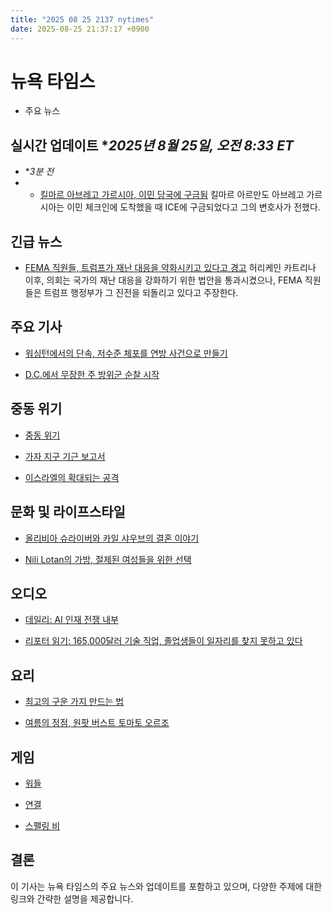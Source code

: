 ```yaml
---
title: "2025 08 25 2137 nytimes"
date: 2025-08-25 21:37:17 +0900
---
```


# 뉴욕 타임스
- 주요 뉴스

## 실시간 업데이트 **2025년 8월 25일, 오전 8:33 ET*
* **3분 전*
* - [킬마르 아브레고 가르시아, 이민 당국에 구금됨](https://www.nytimes.com/live/2025/08/25/us/trump-news)
  킬마르 아르만도 아브레고 가르시아는 이민 체크인에 도착했을 때 ICE에 구금되었다고 그의 변호사가 전했다.
## 긴급 뉴스
- [FEMA 직원들, 트럼프가 재난 대응을 약화시키고 있다고 경고](https://www.nytimes.com/2025/08/25/climate/fema-employees-letter-trump-katrina.html)
  허리케인 카트리나 이후, 의회는 국가의 재난 대응을 강화하기 위한 법안을 통과시켰으나, FEMA 직원들은 트럼프 행정부가 그 진전을 되돌리고 있다고 주장한다.
## 주요 기사
- [워싱턴에서의 단속, 저수준 체포를 연방 사건으로 만들기](https://www.nytimes.com/2025/08/24/us/politics/trump-dc-crime-takeover-federal-court.html)

- [D.C.에서 무장한 주 방위군 순찰 시작](https://www.nytimes.com/2025/08/24/us/politics/national-guard-weapons-guns-dc.html)
## 중동 위기
- [중동 위기](https://www.nytimes.com/news-event/israel-hamas-gaza)

- [가자 지구 기근 보고서](https://www.nytimes.com/2025/08/22/world/middleeast/gaza-famine-what-to-know.html)
- [이스라엘의 확대되는 공격](https://www.nytimes.com/2025/08/08/world/middleeast/israel-gaza-city-offensive.html)
## 문화 및 라이프스타일
- [올리비아 슈라이버와 카일 샤우브의 결혼 이야기](https://www.nytimes.com/2025/08/22/style/olivia-schreiber-kyle-shaub-wedding.html)

- [Nili Lotan의 가방, 절제된 여성들을 위한 선택](https://www.nytimes.com/2025/08/24/style/nili-lotan-handbags.html)
## 오디오
- [데일리: AI 인재 전쟁 내부](https://www.nytimes.com/2025/08/25/podcasts/the-daily/ai-salaries-tech-silicon-valley.html)

- [리포터 읽기: 165,000달러 기술 직업, 졸업생들이 일자리를 찾지 못하고 있다](https://www.nytimes.com/2025/08/10/technology/coding-ai-jobs-students.html)
## 요리
- [최고의 구운 가지 만드는 법](https://cooking.nytimes.com/recipes/1025836-spiced-roasted-eggplant)

- [여름의 정점, 원팟 버스트 토마토 오르조](https://cooking.nytimes.com/recipes/1027053-burst-cherry-tomato-orzotto)
## 게임
- [워들](https://www.nytimes.com/games/wordle/index.html)

- [연결](https://www.nytimes.com/games/connections?GAMES_connectionsRollout_1130=1_ConnectionsV2)
- [스펠링 비](https://www.nytimes.com/puzzles/spelling-bee)
## 결론
이 기사는 뉴욕 타임스의 주요 뉴스와 업데이트를 포함하고 있으며, 다양한 주제에 대한 링크와 간략한 설명을 제공합니다.